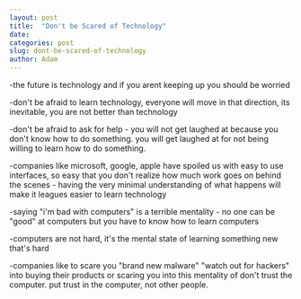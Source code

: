 ```yaml
---
layout: post
title:  "Don't be Scared of Technology"
date:   
categories: post
slug: dont-be-scared-of-technology
author: Adam
---
```

-the future is technology and if you arent keeping up you should be worried

-don't be afraid to learn technology, everyone will move in that direction, its inevitable, you are not better than technology

-don't be afraid to ask for help - you will not get laughed at because you don't know how to do something. you will get laughed at for not being willing to learn how to do something.

-companies like microsoft, google, apple have spoiled us with easy to use interfaces, so easy that you don't realize how much work goes on behind the scenes - having the very minimal understanding of what happens will make it leagues easier to learn technology

-saying "i'm bad with computers" is a terrible mentality - no one can be "good" at computers but you have to know how to learn computers

-computers are not hard, it's the mental state of learning something new that's hard

-companies like to scare you "brand new malware" "watch out for hackers" into buying their products or scaring you into this mentality of don't trust the computer. put trust in the computer, not other people.


